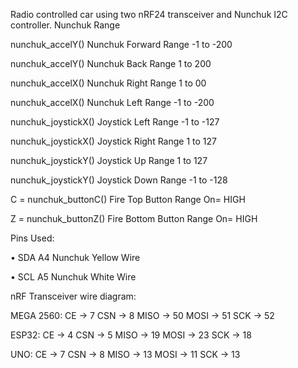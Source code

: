 Radio controlled car using two nRF24 transceiver and Nunchuk I2C controller. 
Nunchuk Range

nunchuk_accelY() Nunchuk Forward Range -1 to -200

nunchuk_accelY() Nunchuk Back  Range  1 to 200  

nunchuk_accelX()  Nunchuk Right Range 1 to  00

nunchuk_accelX()  Nunchuk Left Range -1 to -200

nunchuk_joystickX()  Joystick Left  Range  -1  to  -127

nunchuk_joystickX()  Joystick Right  Range  1  to  127

nunchuk_joystickY()  Joystick Up    Range   1  to  127

nunchuk_joystickY()  Joystick Down  Range  -1 to -128

C = nunchuk_buttonC()  Fire Top Button Range   On= HIGH

Z = nunchuk_buttonZ()  Fire Bottom Button Range  On= HIGH

Pins Used:

•	SDA  A4  Nunchuk Yellow Wire 

•	SCL  A5  Nunchuk White Wire

nRF Transceiver wire diagram:

MEGA 2560:
  CE →   7
CSN →  8
MISO → 50
MOSI → 51
SCK  → 52

ESP32:
  CE  →   4
CSN →   5
MISO →  19
MOSI →  23
SCK   → 18

UNO:
  CE  →  7
CSN →   8
MISO →  13
MOSI →  11
SCK   → 13
